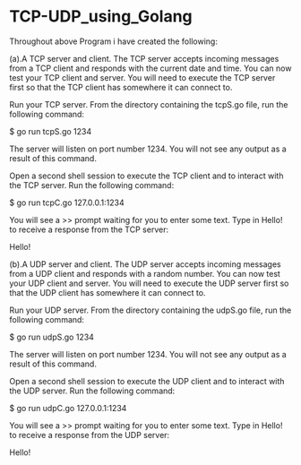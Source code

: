 # TCP-UDP_using_Golang
Throughout above Program i have  created the following:

(a).A TCP server and client. The TCP server accepts incoming messages from a TCP client and responds with the current date and time.
You can now test your TCP client and server. You will need to execute the TCP server first so that the TCP client has somewhere it can connect to.

Run your TCP server. From the directory containing the tcpS.go file, run the following command:

$ go run tcpS.go 1234

The server will listen on port number 1234. You will not see any output as a result of this command.

Open a second shell session to execute the TCP client and to interact with the TCP server. Run the following command:

$ go run tcpC.go 127.0.0.1:1234

You will see a >> prompt waiting for you to enter some text. Type in Hello! to receive a response from the TCP server:

 Hello!
 
(b).A UDP server and client. The UDP server accepts incoming messages from a UDP client and responds with a random number.
You can now test your UDP client and server. You will need to execute the UDP server first so that the UDP client has somewhere it can connect to.

Run your UDP server. From the directory containing the udpS.go file, run the following command:

 $ go run udpS.go 1234
 
The server will listen on port number 1234. You will not see any output as a result of this command.

Open a second shell session to execute the UDP client and to interact with the UDP server. Run the following command:

$ go run udpC.go 127.0.0.1:1234

You will see a >> prompt waiting for you to enter some text. Type in Hello! to receive a response from the UDP server:

 Hello!

